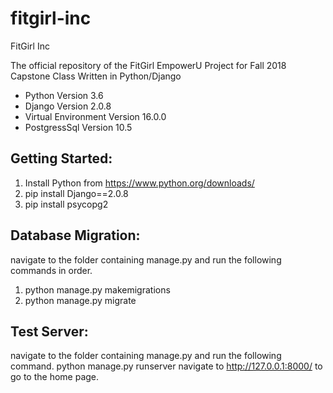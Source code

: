 # fitgirl-inc
FitGirl Inc

The official repository of the FitGirl EmpowerU Project for Fall 2018 Capstone Class
Written in Python/Django
* Python Version 3.6
* Django Version 2.0.8
* Virtual Environment Version 16.0.0
* PostgressSql Version 10.5
## Getting Started:
1. Install Python from https://www.python.org/downloads/
2. pip install Django==2.0.8
3. pip install psycopg2
## Database Migration:
navigate to the folder containing manage.py and run the following commands in order.
1. python manage.py makemigrations
2. python manage.py migrate
## Test Server:
navigate to the folder containing manage.py and run the following command.
python manage.py runserver
navigate to http://127.0.0.1:8000/ to go to the home page.

